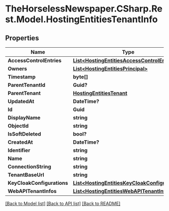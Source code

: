 # TheHorselessNewspaper.CSharp.Rest.Model.HostingEntitiesTenantInfo

## Properties

Name | Type | Description | Notes
------------ | ------------- | ------------- | -------------
**AccessControlEntries** | [**List&lt;HostingEntitiesAccessControlEntry&gt;**](HostingEntitiesAccessControlEntry.md) |  | [optional] 
**Owners** | [**List&lt;HostingEntitiesPrincipal&gt;**](HostingEntitiesPrincipal.md) |  | [optional] 
**Timestamp** | **byte[]** |  | [optional] 
**ParentTenantId** | **Guid?** |  | [optional] 
**ParentTenant** | [**HostingEntitiesTenant**](HostingEntitiesTenant.md) |  | [optional] 
**UpdatedAt** | **DateTime?** |  | [optional] 
**Id** | **Guid** |  | [optional] 
**DisplayName** | **string** |  | [optional] 
**ObjectId** | **string** |  | [optional] 
**IsSoftDeleted** | **bool?** |  | [optional] 
**CreatedAt** | **DateTime?** |  | [optional] 
**Identifier** | **string** |  | [optional] 
**Name** | **string** |  | [optional] 
**ConnectionString** | **string** |  | [optional] 
**TenantBaseUrl** | **string** |  | [optional] 
**KeyCloakConfigurations** | [**List&lt;HostingEntitiesKeyCloakConfiguration&gt;**](HostingEntitiesKeyCloakConfiguration.md) |  | [optional] 
**WebAPITenantInfos** | [**List&lt;HostingEntitiesWebAPITenantInfo&gt;**](HostingEntitiesWebAPITenantInfo.md) |  | [optional] 

[[Back to Model list]](../README.md#documentation-for-models) [[Back to API list]](../README.md#documentation-for-api-endpoints) [[Back to README]](../README.md)

